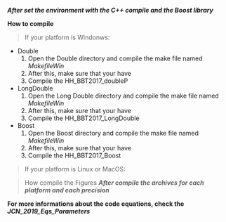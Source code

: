 
***After set the environment with the _C++ compile_ and the _Boost library_***

**How to compile**
> If your platform is Windonws:
- Double
	1. Open the Double directory and compile the make file named *MakefileWin*		
	2. After this, make sure that your have
	3. Compile the HH_BBT2017_doubleP
- LongDouble
	1. Open the Long Double directory and compile the make file named *MakefileWin*		
	2. After this, make sure that your have
	3. Compile the HH_BBT2017_LongDouble
- Boost
	1. Open the Boost directory and compile the make file named *MakefileWin*		
	2. After this, make sure that your have
	3. Compile the HH_BBT2017_Boost

> If your platform is Linux or MacOS:

> How compile the Figures
***After compile the archives for each platform and each precision***


**For more informations about the code equations, check the _JCN_2019_Eqs_Parameters_**
